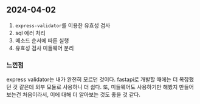 ## 2024-04-02
1. `express-validator`를 이용한 유효성 검사
2. sql 에러 처리
3. 메소드 순서에 따른 실행
4. 유효성 검사 미들웨어 분리

### 느낀점
express validator는 내가 완전히 모르던 것이다. fastapi로 개발할 때에는 더 복잡했던 것 같은데 외부 모듈로 사용하니 더 쉽다. 또, 미들웨어도 사용하기만 해봤지 만들어보는건 처음이라서, 이에 대해 더 알아보는 것도 좋을 것 같다.